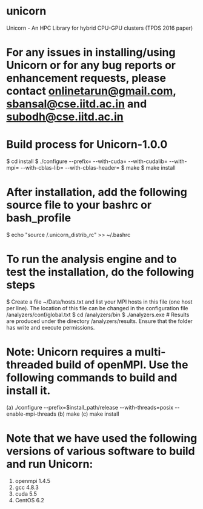 # unicorn
Unicorn - An HPC Library for hybrid CPU-GPU clusters (TPDS 2016 paper)
# For any issues in installing/using Unicorn or for any bug reports or enhancement requests, please contact onlinetarun@gmail.com, sbansal@cse.iitd.ac.in and subodh@cse.iitd.ac.in

# Build process for Unicorn-1.0.0
$ cd install
$ ./configure --prefix=<install location> --with-cuda=<cuda install path> --with-cudalib=<location of libcuda> --with-mpi=<mpi install path> --with-cblas-lib=<location of libcblas.so> --with-cblas-header=<location of cblas.h>
$ make
$ make install


# After installation, add the following source file to your bashrc or bash_profile
$ echo "source <install location>/.unicorn_distrib_rc" >> ~/.bashrc


# To run the analysis engine and to test the installation, do the following steps
$ Create a file ~/Data/hosts.txt and list your MPI hosts in this file (one host per line). The location of this file can be changed in the configuration file <install location>/analyzers/conf/global.txt
$ cd <install location>/analyzers/bin
$ ./analyzers.exe    # Results are produced under the directory <install location>/analyzers/results. Ensure that the folder has write and execute permissions.


# Note: Unicorn requires a multi-threaded build of openMPI. Use the following commands to build and install it.
(a) ./configure --prefix=$install_path/release --with-threads=posix --enable-mpi-threads
(b) make
(c) make install

# Note that we have used the following versions of various software to build and run Unicorn:
1. openmpi 1.4.5
2. gcc 4.8.3
3. cuda 5.5
4. CentOS 6.2

